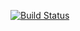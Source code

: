 [![Build Status](https://semaphoreci.com/api/v1/willrstern/semtest/branches/master/badge.svg)](https://semaphoreci.com/willrstern/semtest)
